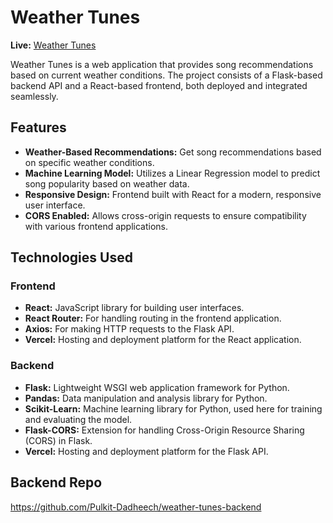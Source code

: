 # Weather Tunes

**Live:** [Weather Tunes](https://weather-tunes-project.vercel.app/login)

Weather Tunes is a web application that provides song recommendations based on current weather conditions. The project consists of a Flask-based backend API and a React-based frontend, both deployed and integrated seamlessly.

## Features

- **Weather-Based Recommendations:** Get song recommendations based on specific weather conditions.
- **Machine Learning Model:** Utilizes a Linear Regression model to predict song popularity based on weather data.
- **Responsive Design:** Frontend built with React for a modern, responsive user interface.
- **CORS Enabled:** Allows cross-origin requests to ensure compatibility with various frontend applications.

## Technologies Used

### Frontend

- **React:** JavaScript library for building user interfaces.
- **React Router:** For handling routing in the frontend application.
- **Axios:** For making HTTP requests to the Flask API.
- **Vercel:** Hosting and deployment platform for the React application.

### Backend

- **Flask:** Lightweight WSGI web application framework for Python.
- **Pandas:** Data manipulation and analysis library for Python.
- **Scikit-Learn:** Machine learning library for Python, used here for training and evaluating the model.
- **Flask-CORS:** Extension for handling Cross-Origin Resource Sharing (CORS) in Flask.
- **Vercel:** Hosting and deployment platform for the Flask API.
 ## Backend Repo  
   https://github.com/Pulkit-Dadheech/weather-tunes-backend
